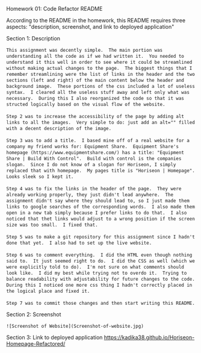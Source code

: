 Homework 01: Code Refactor
README

According to the README in the homework, this README requires three aspects: "description, screenshot, and link to deployed application"



Section 1: Description

    This assignment was decently simple.  The main portion was understanding all the code as if we had written it.  You needed to understand it this well in order to see where it could be streamlined without making actual changes to the page.  The biggest things that I remember streamlining were the list of links in the header and the two sections (left and right) of the main content below the header and background image.  These portions of the css included a lot of useless syntax.  I cleared all the useless stuff away and left only what was necessary.  During this I also reorganized the code so that it was structed logically based on the visual flow of the website.
    
    Step 2 was to increase the accessibility of the page by adding alt links to all the images.  Very simple to do: just add an alt="" filled with a decent description of the image.

    Step 3 was to add a title.  I based mine off of a real website for a company my friend works for: Equipment Share.  Equipment Share's homepage (https://www.equipmentshare.com/) has a title: "Equipment Share | Build With Control".  Build with control is the companies slogan.  Since I do not know of a slogan for Horiseon, I simply replaced that with homepage.  My pages title is "Horiseon | Homepage".  Looks sleek so I kept it.

    Step 4 was to fix the links in the header of the page.  They were already working properly, they just didn't lead anywhere.  The assignment didn't say where they should lead to, so I just made them links to google searches of the corresponding words.  I also made them open in a new tab simply because I prefer links to do that.  I also noticed that thet links would adjust to a wrong position if the screen size was too small.  I fixed that.

    Step 5 was to make a git repository for this assignment since I hadn't done that yet.  I also had to set up the live website.

    Step 6 was to comment everything.  I did the HTML even though nothing said to.  It just seemed right to do.  I did the CSS as well (which we were explicitly told to do).  I'm not sure on what comments should look like.  I did my best while trying not to overdo it.  Trying to balance readability with adjustability for future changes to the code.  During this I noticed one more css thing I hadn't correctly placed in the logical place and fixed it.

    Step 7 was to commit those changes and then start writing this README.



Section 2: Screenshot

    ![Screenshot of Website](Screenshot-of-website.jpg)



Section 3: Link to deployed application
    https://kadika38.github.io/Horiseon-Homepage-Refactored/